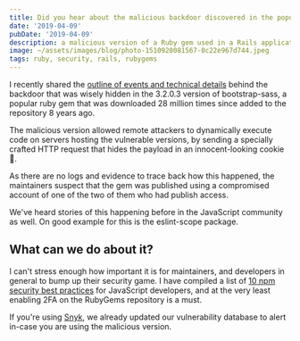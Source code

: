 ```yaml
---
title: Did you hear about the malicious backdoor discovered in the popular bootstrap-sass Ruby gem?
date: '2019-04-09'
pubDate: '2019-04-09'
description: a malicious version of a Ruby gem used in a Rails application leads to remote code execution on vulnerable servers
image: ~/assets/images/blog/photo-1510920081567-0c22e967d744.jpeg
tags: ruby, security, rails, rubygems
---
```


I recently shared the [outline of events and technical details](https://snyk.io/blog/malicious-remote-code-execution-backdoor-discovered-in-the-popular-bootstrap-sass-ruby-gem/) behind the backdoor that was wisely hidden in the 3.2.0.3 version of bootstrap-sass, a popular ruby gem that was downloaded 28 million times since added to the repository 8 years ago.

The malicious version allowed remote attackers to dynamically execute code on servers hosting the vulnerable versions, by sending a specially crafted HTTP request that hides the payload in an innocent-looking cookie 🍪.

As there are no logs and evidence to trace back how this happened, the maintainers suspect that the gem was published using a compromised account of one of the two of them who had publish access.

We've heard stories of this happening before in the JavaScript community as well. On good example for this is the eslint-scope package.

## What can we do about it?

I can't stress enough how important it is for maintainers, and developers in general to bump up their security game. I have compiled a list of [10 npm security best practices](https://snyk.io/blog/ten-npm-security-best-practices/) for JavaScript developers, and at the very least enabling 2FA on the RubyGems repository is a must.

If you're using [Snyk](https://app.snyk.io/signup), we already updated our vulnerability database to alert in-case you are using the malicious version.



